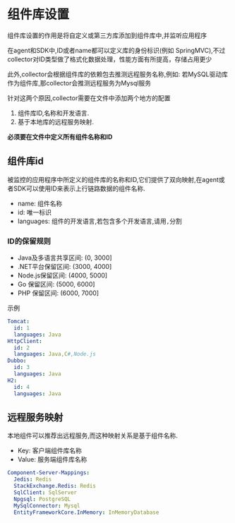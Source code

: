 # 组件库设置
组件库设置的作用是将自定义或第三方库添加到组件库中,并监听应用程序

在agent和SDK中,ID或者name都可以定义库的身份标识(例如 SpringMVC),不过collector对ID类型做了格式化数据处理，性能方面有所提高，存储占用更少

此外,collector会根据组件库的依赖包去推测远程服务名称,例如: 若MySQL驱动库作为组件库,那collector会推测远程服务为Mysql服务

针对这两个原因,collector需要在文件中添加两个地方的配置
1. 组件库ID,名称和开发语言.
1. 基于本地库的远程服务映射.

**必须要在文件中定义所有组件名称和ID**

## 组件库id
被监控的应用程序中所定义的组件库的名称和ID,它们提供了双向映射,在agent或者SDK可以使用ID来表示上行链路数据的组件名称.

- name: 组件名称
- id: 唯一标识
- languages: 组件的开发语言,若包含多个开发语言,请用`,`分割

### ID的保留规则
- Java及多语言共享区间: (0, 3000]
- .NET平台保留区间: (3000, 4000]
- Node.js保留区间: (4000, 5000]
- Go 保留区间: (5000, 6000]
- PHP 保留区间: (6000, 7000]

示例
```yaml
Tomcat:
  id: 1
  languages: Java
HttpClient:
  id: 2
  languages: Java,C#,Node.js
Dubbo:
  id: 3
  languages: Java
H2:
  id: 4
  languages: Java
```

## 远程服务映射

本地组件可以推荐出远程服务,而这种映射关系是基于组件名称.

- Key: 客户端组件库名称
- Value: 服务端组件库名称

```yaml
Component-Server-Mappings:
  Jedis: Redis
  StackExchange.Redis: Redis
  SqlClient: SqlServer
  Npgsql: PostgreSQL
  MySqlConnector: Mysql
  EntityFrameworkCore.InMemory: InMemoryDatabase
```
